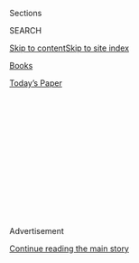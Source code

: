 <div id="app">

<div>

<div>

<div>

<div class="NYTAppHideMasthead css-1q2w90k e1suatyy0">

<div class="section css-ui9rw0 e1suatyy2">

<div class="css-eph4ug er09x8g0">

<div class="css-6n7j50">

</div>

<span class="css-1dv1kvn">Sections</span>

<div class="css-10488qs">

<span class="css-1dv1kvn">SEARCH</span>

</div>

[Skip to content](#site-content)[Skip to site
index](#site-index)

</div>

<div id="masthead-section-label" class="css-1wr3we4 eaxe0e00">

[Books](https://www.nytimes.com/section/books)

</div>

<div class="css-10698na e1huz5gh0">

</div>

</div>

<div id="masthead-bar-one" class="section hasLinks css-15hmgas e1csuq9d3">

<div class="css-uqyvli e1csuq9d0">

</div>

<div class="css-1uqjmks e1csuq9d1">

</div>

<div class="css-9e9ivx">

[](https://myaccount.nytimes.com/auth/login?response_type=cookie&client_id=vi)

</div>

<div class="css-1bvtpon e1csuq9d2">

[Today’s
Paper](https://www.nytimes.com/section/todayspaper)

</div>

</div>

</div>

</div>

<div data-aria-hidden="false">

<div id="site-content" data-role="main">

<div>

<div class="css-1aor85t" style="opacity:0.000000001;z-index:-1;visibility:hidden">

<div class="css-1hqnpie">

<div class="css-epjblv">

<span class="css-17xtcya">[Books](/section/books)</span><span class="css-x15j1o">|</span><span class="css-fwqvlz">Jack
Reacher Is Still Restless. But His Creator Has Settled
Down.</span>

</div>

<div class="css-k008qs">

<div class="css-1iwv8en">

<span class="css-18z7m18"></span>

<div>

</div>

</div>

<span class="css-1n6z4y">https://nyti.ms/33Ud0fT</span>

<div class="css-1705lsu">

<div class="css-4xjgmj">

<div class="css-4skfbu" data-role="toolbar" data-aria-label="Social Media Share buttons, Save button, and Comments Panel with current comment count" data-testid="share-tools">

  - 
  - 
  - 
  - 
    
    <div class="css-6n7j50">
    
    </div>

  - 

</div>

</div>

</div>

</div>

</div>

</div>

<div id="NYT_TOP_BANNER_REGION" class="css-13pd83m">

</div>

<div id="top-wrapper" class="css-1sy8kpn">

<div id="top-slug" class="css-l9onyx">

Advertisement

</div>

[Continue reading the main
story](#after-top)

<div class="ad top-wrapper" style="text-align:center;height:100%;display:block;min-height:250px">

<div id="top" class="place-ad" data-position="top" data-size-key="top">

</div>

</div>

<div id="after-top">

</div>

</div>

<div id="sponsor-wrapper" class="css-1hyfx7x">

<div id="sponsor-slug" class="css-19vbshk">

Supported by

</div>

[Continue reading the main
story](#after-sponsor)

<div id="sponsor" class="ad sponsor-wrapper" style="text-align:center;height:100%;display:block">

</div>

<div id="after-sponsor">

</div>

</div>

<div class="css-1vkm6nb ehdk2mb0">

# Jack Reacher Is Still Restless. But His Creator Has Settled Down.

</div>

<div class="css-79elbk" data-testid="photoviewer-wrapper">

<div class="css-z3e15g" data-testid="photoviewer-wrapper-hidden">

</div>

<div class="css-1a48zt4 ehw59r15" data-testid="photoviewer-children">

![<span class="css-16f3y1r e13ogyst0" data-aria-hidden="true">The
novelist Lee Child at the Vedauwoo Recreation Area outside Laramie,
Wyo., recently. Child, who was born in England, bought a home in the
area a couple of years ago, spurred by “an immigrant’s sense that
there’s always somewhere else to
explore.”</span><span class="css-cnj6d5 e1z0qqy90" itemprop="copyrightHolder"><span class="css-1ly73wi e1tej78p0">Credit...</span><span><span>Benjamin
Rasmussen for The New York
Times</span></span></span>](https://static01.nyt.com/images/2019/10/21/books/00LeeChild3/00LeeChild3-articleLarge.jpg?quality=75&auto=webp&disable=upscale)

</div>

</div>

<div class="css-xt80pu e12qa4dv0">

<div class="css-18e8msd">

<div class="css-vp77d3 epjyd6m0">

<div class="css-1baulvz">

By [<span class="css-1baulvz last-byline" itemprop="name">Janet
Maslin</span>](https://www.nytimes.com/by/janet-maslin)

</div>

</div>

  - 
    
    <div class="css-ld3wwf e16638kd2">
    
    Published Oct. 23, 2019Updated Nov. 5,
    2019
    
    </div>

  - 
    
    <div class="css-4xjgmj">
    
    <div class="css-pvvomx" data-role="toolbar" data-aria-label="Social Media Share buttons, Save button, and Comments Panel with current comment count" data-testid="share-tools">
    
      - 
      - 
      - 
      - 
        
        <div class="css-6n7j50">
        
        </div>
    
      - 
    
    </div>
    
    </div>

</div>

</div>

<div class="section meteredContent css-1r7ky0e" name="articleBody" itemprop="articleBody">

<div class="css-1fanzo5 StoryBodyCompanionColumn">

<div class="css-53u6y8">

LARAMIE, Wyo. — Two books ago, Lee Child’s Jack Reacher passed through
the southeast corner of Wyoming in his efforts to track down the owner
of a pawned West Point ring. The book was “The Midnight Line” and it was
unusually transporting for a Reacher thriller. You could visualize the
immense flat expanses of old railroad land stretching toward the
foothills of the Rockies, the long miles of dirt road down which anyone
could disappear under a vast open sky.

Reacher moved on. He always does. But Child and Jane, his wife of 44
years, decided to stay.

Now, with a Reacher TV project in the works and the 24th novel in the
series on the way (titled “Blue Moon,” it will arrive on Child’s 65th
birthday, Oct. 29), I am in Laramie to have coffee in a diner with
Reacher’s creator. As any devotee knows, Reacher spends a lot of time in
diners. He downs amounts of coffee that would put most people on life
support. He sits with his back to the wall, eats like a trencherman and
gets acquainted with the waitress. He wants her to remember him, because
it might be handy.

But here in the real world, I’m meeting the reedy, 6-foot-4 Child —
actual name, James Dover Grant — and not his brawnier, inch-taller hero.
Laramie has no real diner. It’s got a place that serves cappuccino and
arty beer that, Child confirms, Reacher would be “bemused by.” Sitting
in a booth with his back to the wall, Child faces a rainbow flag;
Laramie is where Matthew Shepard was killed for being gay 21 years ago,
and this city of 32,000 continues to honor his memory. We’re a block
away from two bookstores. Outside their doors, few people know that a
best-selling author has started spending three months of the year
nearby.

</div>

</div>

<div class="css-1fanzo5 StoryBodyCompanionColumn">

<div class="css-53u6y8">

Child drinks a meager half cup of coffee, claiming to have had a whole
pot at home. He insists on paying the check, either out of gallantry or
for tax reasons. Then we climb into his distinctly un-Reacher-like
electric blue S.U.V. and begin a drive straight out of his novel. He
lives 40 or 50 miles from town. The intersection closest to his roost is
a 10-minute drive away. That’s also where the paved road
ends.

<div class="css-79elbk" data-testid="photoviewer-wrapper">

<div class="css-z3e15g" data-testid="photoviewer-wrapper-hidden">

</div>

<div class="css-1a48zt4 ehw59r15" data-testid="photoviewer-children">

<div class="css-zgakxe erfvjey0">

<span class="css-1ly73wi e1tej78p0">Image</span>

<div class="css-zjzyr8">

<div data-testid="lazyimage-container" style="height:636.7111111111111px">

</div>

</div>

</div>

<span class="css-16f3y1r e13ogyst0" data-aria-hidden="true">The Jack
Reacher in “Blue Moon” is older than previous incarnations. He gets into
a vicious gang war between Ukrainians and Albanians. “I wanted him
completely out of his comfort zone,” Child says.</span>

</div>

</div>

The sky is as big as skies get. The high prairie is golden. Miles of
dirt road lead upward to an immaculate, rustic house with decks on three
sides. Unobstructed views stretch 20 miles into the distance. Child’s
place is on 35 acres, protected by thousands of acres of forest, lakes
and ranch land. It all cost less than he got for the 900-square-foot
apartment on 22nd Street where he used to live. If you want to relocate
to the middle of nowhere, this is how it’s done.

Child, an Englishman, has gone native. He’s dressed in boots, jeans,
T-shirt and a leather barn coat. He owns two cowboy hats, but didn’t
wear one for this interview “for fear of making you laugh.” He already
lived here when he wrote “[The Midnight
Line](https://www.nytimes.com/2017/11/08/books/review-midnight-line-jack-reacher-lee-child.html),”
and acknowledges that describing a familiar setting was more satisfying
than making one up. Though Wyoming’s renown as a tax haven was a factor
in his move, he says, the decision had “more to do with an immigrant’s
sense that there’s always somewhere else to explore.” (Child and his
wife have numerous homes, including one above St. Tropez and a spread in
East Sussex, England, that he bought for bragging rights after growing
up poor. He still spends time at an apartment he owns on Central Park
West, but Jane has decided she’s through with New York.)

The Laramie area also happens to abut Colorado, where recreational
marijuana is legal. Child made waves when he talked about being a
regular user; his habit goes back 50 years. He finds it especially handy
for reading his work, claiming the high helps him judge his writing. And
he likes doing actors’ voices: Tony Curtis, a pretty good Michael Caine.

As we approach the house for lunch, Child proudly points out a few
landmarks. The address number is printed in a clean font and hangs from
a sturdy post. He did that himself. The generator on the hillside got
them through all of last winter. To the right of the driveway sits what
Child calls his rockery. Since his hands, unlike Reacher’s, aren’t the
size of small animals, he’s dexterous enough to treat this tiny garden
lovingly. So does Jane, who has arranged some low, heathery sprigs in a
small vase for lunchtime.

</div>

</div>

<div class="css-1fanzo5 StoryBodyCompanionColumn">

<div class="css-53u6y8">

Their 39-year-old daughter, Ruth, who studied forensic linguistics and
will move to Fort Collins, Colo., later this year, has come by for the
occasion. She and her mother have made lunch. “It was supposed to be
tuna niçoise, but we all like different things,” Jane says; these three
are strong willed as well as close-knit. So lunch means a different kind
of tuna salad for each of them, and a highly entertaining debate about
apostrophe usage. Ruth was only about 7 when she went to a market with
her father and asked, “Dad, shouldn’t that sign say ‘10 items or
*fewer*?’”

Jim and Jane, as they’re known here, have made local friends. But
they’re both voracious readers (she is a dedicated environmentalist)
and they’re mostly home alone. The place is set up for that. Their work
areas are far apart, and he has lucked into the best room in the house
as his office: double height and mostly glass with a fireplace. It
should be the master bedroom. But the noisy furnace room below ruled
that out, so here are two desks face to face, one for Reacher projects
and the other for correspondence; plus high piles of books for Child’s
recreational reading; the longest available leather sofa, which still
isn’t long enough; and a golden trophy shaped like a pen nib, the [2019
British Book Award for author of the
year](https://www.thebookseller.com/british-book-awards/2019-author-year),
on the otherwise bare shelves.

</div>

</div>

<div class="css-79elbk" data-testid="photoviewer-wrapper">

<div class="css-z3e15g" data-testid="photoviewer-wrapper-hidden">

</div>

<div class="css-1a48zt4 ehw59r15" data-testid="photoviewer-children">

![<span class="css-16f3y1r e13ogyst0" data-aria-hidden="true">Lee Child
now lives on 35 acres in Wyoming, protected by thousands of acres of
forest, lakes and ranch
land.</span><span class="css-cnj6d5 e1z0qqy90" itemprop="copyrightHolder"><span class="css-1ly73wi e1tej78p0">Credit...</span><span>Benjamin
Rasmussen for The New York
Times</span></span>](https://static01.nyt.com/images/2019/10/21/books/00LeeChild1/merlin_161030019_dbe0990e-e75b-4e4d-9cc1-5348e504732f-articleLarge.jpg?quality=75&auto=webp&disable=upscale)

</div>

</div>

<div class="css-1fanzo5 StoryBodyCompanionColumn">

<div class="css-53u6y8">

(Child will receive another award, the Commander of the British Empire,
in February, though his fierce objections to the British class system
make him reluctant to bow to the royal family member presenting it. What
if that turns out to be the queen? “She *is* tiny,” Child says, “so
there’ll be a certain amount of craning, which might pass for a bow.”)

The study is also where Child is taking on a major new job: the Reacher
TV reboot, for Amazon. Earlier this decade, when Paramount made a couple
of [Reacher movies starring Tom
Cruise](https://www.nytimes.com/2012/12/21/movies/tom-cruise-in-jack-reacher.html),
Child knew better than to cede full control of his popular character. He
sold the rights to two films, with the condition that he’d have to sign
off on any others. After Reacher fans [complained that Cruise was too
small](https://www.nytimes.com/2012/12/09/movies/tom-cruise-as-lee-childs-fictional-hero-in-jack-reacher.html)
to play the big bruiser, and Cruise coaxed the first film’s director,
Christopher McQuarrie, to his “Mission: Impossible” franchise, Paramount
decided two Reacher films were enough. And along came streaming.

Child settled on Amazon rather than Netflix or any other streaming
service in part because of the synergy it allowed. Every time he
publishes a book, Amazon delivers a lot of copies. The company is
willing to advertise the show on its book packaging, and email a link to
Child’s readers. So he’s begun work on what could be an eight-year
project.

The TV Reacher will be large, very large, and in his 30s or 40s. (The
lead hasn’t been cast yet; an Army boot is waiting for the right Mr.
Cinderella.) The series will start where the books did. “Killing Floor,”
the first Reacher novel, will anchor Season 1, with other books picked
over for subplots. Child will supervise the screenplays but not write
them, and will help reinvent Reacher from the ground up. Or Reachers,
plural. The one in “Blue Moon” is older, hipper, richer and hotter than
previous incarnations. He doesn’t wear Army surplus. He likes black. He
knows about performance art. And he gets into a sustained sexual
relationship as well as a vicious gang war between Ukrainians and
Albanians.

</div>

</div>

<div class="css-1fanzo5 StoryBodyCompanionColumn">

<div class="css-53u6y8">

“I wanted him completely out of his comfort zone,” Child says. “He’s
capable of getting comfortable pretty quick.”

From the looks of it, so is his maker.

</div>

</div>

</div>

<div>

</div>

<div>

</div>

<div>

</div>

<div>

<div id="bottom-wrapper" class="css-1ede5it">

<div id="bottom-slug" class="css-l9onyx">

Advertisement

</div>

[Continue reading the main
story](#after-bottom)

<div id="bottom" class="ad bottom-wrapper" style="text-align:center;height:100%;display:block;min-height:90px">

</div>

<div id="after-bottom">

</div>

</div>

</div>

</div>

</div>

## Site Index

<div>

</div>

## Site Information Navigation

  - [© <span>2020</span> <span>The New York Times
    Company</span>](https://help.nytimes.com/hc/en-us/articles/115014792127-Copyright-notice)

<!-- end list -->

  - [NYTCo](https://www.nytco.com/)
  - [Contact
    Us](https://help.nytimes.com/hc/en-us/articles/115015385887-Contact-Us)
  - [Work with us](https://www.nytco.com/careers/)
  - [Advertise](https://nytmediakit.com/)
  - [T Brand Studio](http://www.tbrandstudio.com/)
  - [Your Ad
    Choices](https://www.nytimes.com/privacy/cookie-policy#how-do-i-manage-trackers)
  - [Privacy](https://www.nytimes.com/privacy)
  - [Terms of
    Service](https://help.nytimes.com/hc/en-us/articles/115014893428-Terms-of-service)
  - [Terms of
    Sale](https://help.nytimes.com/hc/en-us/articles/115014893968-Terms-of-sale)
  - [Site
    Map](https://spiderbites.nytimes.com)
  - [Help](https://help.nytimes.com/hc/en-us)
  - [Subscriptions](https://www.nytimes.com/subscription?campaignId=37WXW)

</div>

</div>

</div>

</div>
